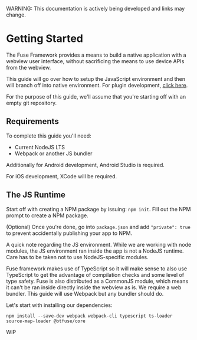 
WARNING: This documentation is actively being developed and links may change.

# Getting Started

The Fuse Framework provides a means to build a native application with a webview user interface, without sacrificing the means to use device APIs from the webview.

This guide will go over how to setup the JavaScript environment and then will branch off into native environment. For plugin development, [click here](../plugin-development/getting-started.md).

For the purpose of this guide, we'll assume that you're starting off with an empty git repository.

## Requirements

To complete this guide you'll need:

- Current NodeJS LTS
- Webpack or another JS bundler

Additionally for Android development, Android Studio is required.

For iOS development, XCode will be required.

## The JS Runtime

Start off with creating a NPM package by issuing: `npm init`. Fill out the NPM prompt to create a NPM package.

(Optional) Once you're done, go into `package.json` and add `"private": true` to prevent accidentally publishing your app to NPM.

A quick note regarding the JS environment. While we are working with node modules, the JS environment ran inside the app is not a NodeJS runtime. Care has to be taken not to use NodeJS-specific modules.

Fuse framework makes use of TypeScript so it will make sense to also use TypeScript to get the advantage of compilation checks and some level of type safety. Fuse is also distributed as a CommonJS module, which means it can't be ran inside directly inside the webview as is. We require a web bundler. This guide will use Webpack but any bundler should do.

Let's start with installing our dependencies:

```
npm install --save-dev webpack webpack-cli typescript ts-loader source-map-loader @btfuse/core
```

WIP
